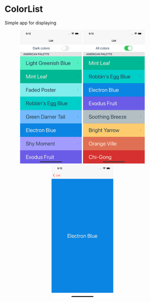 # ColorList

Simple app for displaying 

<p align="center">
<img src="https://github.com/enriquedlh97/ColorList/blob/main/Simulator%20Screen%20Shot%20-%20iPhone%2012%20-%202021-03-07%20at%2009.12.04.png" width="200">
<img src="https://github.com/enriquedlh97/ColorList/blob/main/Simulator%20Screen%20Shot%20-%20iPhone%2012%20-%202021-03-07%20at%2009.12.27.png" width="200">
<img src="https://github.com/enriquedlh97/ColorList/blob/main/Simulator%20Screen%20Shot%20-%20iPhone%2012%20-%202021-03-07%20at%2009.12.41.png" width="200">
</p>
